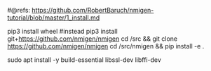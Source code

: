 

#@refs: https://github.com/RobertBaruch/nmigen-tutorial/blob/master/1_install.md


pip3 install wheel
#instead pip3 install git+https://github.com/nmigen/nmigen
cd /src && git clone https://github.com/nmigen/nmigen
cd /src/nmigen && pip install -e .

sudo apt install -y build-essential libssl-dev libffi-dev

